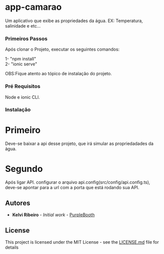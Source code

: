 # app-camarao

Um aplicativo que exibe as propriedades da água. EX: Temperatura, salinidade e etc...

### Primeiros Passos

Após clonar o Projeto, executar os seguintes comandos:

1- "npm install"</br> 
2- "ionic serve"

OBS:Fique atento ao tópico de  instalação do projeto.

### Pré Requisitos

Node e ionic CLI.

### Instalação

<h1>Primeiro </h1>
<p>
  Deve-se baixar a api desse projeto, que irá simular as propriedadades da água.
</p>
<h1>Segundo</h1>
<p>
 Após ligar API. configurar o arquivo api.config(src/config/api.config.ts), deve-se apontar para a url com a porta que está rodando sua API.
</p>

## Autores

* **Kelvi Ribeiro** - *Initial work* - [PurpleBooth](https://github.com/kelvi-ribeiro)

## License

This project is licensed under the MIT License - see the [LICENSE.md](LICENSE.md) file for details

